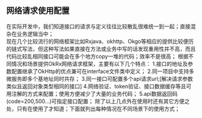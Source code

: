 网络请求使用配置
-----
<span class="pl-c1">在实际开发中，我们知道接口的请求与定义往往比较散乱很难统一到一起；直接混杂在业务逻辑当中；<br>
现在几个比较流行的网络框架比如Rxjava、okhttp、Okgo等相应的提供比较便历的链式写法，但这种写法如果直接在方法或业务中写的话发现重用性并不高，而且代码比较乱相同接口可能会在多个地方copy一堆的代码；效率不是很高；
根据不同情况和场景提供OkRx网络请求框架，主要有以下几个特点：
1.接口的地址及参数配置继承了OkHttp的优点兼可在interface文件类中定义；
2.同一项目中支持多微服务即多个基地址同时共存；
3.同一接口可配置多个api请求url;[解决请求参数类似且返回对象类型相同的接口]
4.网络验证、token验证、接口数据缓存等且可用注解的方式来配置；使用方便减少了大量的业务代码；
5.api数据返回码(code=200,500...)可指定接口配置；
除了以上几点外在使用时还有其它方便之处，只有在使用了才知道；下面就列出每种情况在不同场景下的使用方式；</span>
```java

```
